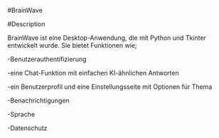 #BrainWave


#Description

BrainWave ist eine Desktop-Anwendung, die mit Python und Tkinter entwickelt wurde. Sie bietet Funktionen wie;

-Benutzerauthentifizierung

-eine Chat-Funktion mit einfachen KI-ähnlichen Antworten

-ein Benutzerprofil und eine Einstellungsseite mit Optionen für Thema

-Benachrichtigungen

-Sprache

-Datenschutz
